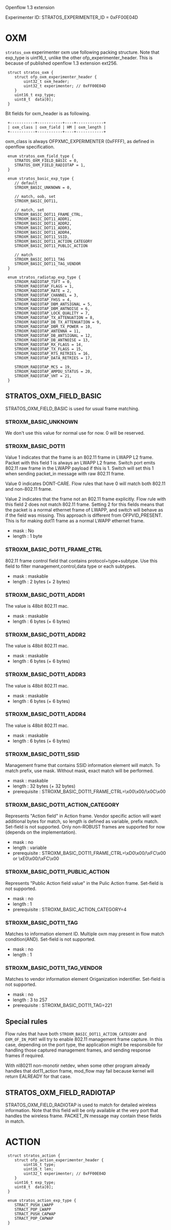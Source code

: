 Openflow 1.3 extension

Experimenter ID: STRATOS_EXPERIMENTER_ID = 0xFF00E04D

OXM
===
`stratos_oxm` experimenter oxm use following packing structure.
Note that exp_type is uint16_t, unlike the other ofp_experimenter_header.
This is because of published openflow 1.3 extension ext256.

```
 struct stratos_oxm {
 	struct ofp_oxm_experimenter_header {
 		uint32_t oxm_header;
 		uint32_t experimenter; // 0xFF00E04D
 	}
 	uint16_t exp_type;
 	uint8_t  data[0];
 }
```

Bit fields for oxm_header is as following.

```
 +-----------+-----------+----+------------+
 | oxm_class | oxm_field | HM | oxm_length |
 +-----------+-----------+----+------------+
```

oxm_class is always OFPXMC_EXPERIMENTER (0xFFFF), as defined in openflow specification.

```
 enum stratos_oxm_field_type {
 	STRATOS_OXM_FIELD_BASIC = 0,
 	STRATOS_OXM_FIELD_RADIOTAP = 1,
 }

 enum stratos_basic_exp_type {
 	// default
 	STROXM_BASIC_UNKNOWN = 0,
 	
 	// match, oob, set
 	STROXM_BASIC_DOT11,
 	
 	// match, set
 	STROXM_BASIC_DOT11_FRAME_CTRL,
 	STROXM_BASIC_DOT11_ADDR1,
 	STROXM_BASIC_DOT11_ADDR2,
 	STROXM_BASIC_DOT11_ADDR3,
 	STROXM_BASIC_DOT11_ADDR4,
 	STROXM_BASIC_DOT11_SSID,
 	STROXM_BASIC_DOT11_ACTION_CATEGORY
 	STROXM_BASIC_DOT11_PUBLIC_ACTION
 	
 	// match
 	STROXM_BASIC_DOT11_TAG
 	STROXM_BASIC_DOT11_TAG_VENDOR
 }

 enum stratos_radiotap_exp_type {
 	STROXM_RADIOTAP_TSFT = 0,
 	STROXM_RADIOTAP_FLAGS = 1,
 	STROXM_RADIOTAP_RATE = 2,
 	STROXM_RADIOTAP_CHANNEL = 3,
 	STROXM_RADIOTAP_FHSS = 4,
 	STROXM_RADIOTAP_DBM_ANTSIGNAL = 5,
 	STROXM_RADIOTAP_DBM_ANTNOISE = 6,
 	STROXM_RADIOTAP_LOCK_QUALITY = 7,
 	STROXM_RADIOTAP_TX_ATTENUATION = 8,
 	STROXM_RADIOTAP_DB_TX_ATTENUATION = 9,
 	STROXM_RADIOTAP_DBM_TX_POWER = 10,
 	STROXM_RADIOTAP_ANTENNA = 11,
 	STROXM_RADIOTAP_DB_ANTSIGNAL = 12,
 	STROXM_RADIOTAP_DB_ANTNOISE = 13,
 	STROXM_RADIOTAP_RX_FLAGS = 14,
 	STROXM_RADIOTAP_TX_FLAGS = 15,
 	STROXM_RADIOTAP_RTS_RETRIES = 16,
 	STROXM_RADIOTAP_DATA_RETRIES = 17,
 	
 	STROXM_RADIOTAP_MCS = 19,
 	STROXM_RADIOTAP_AMPDU_STATUS = 20,
 	STROXM_RADIOTAP_VHT = 21,
 }
```

STRATOS_OXM_FIELD_BASIC
-----------------------

STRATOS_OXM_FIELD_BASIC is used for usual frame matching.

### STROXM_BASIC_UNKNOWN
We don't use this value for normal use for now. 0 will be reserved.

### STROXM_BASIC_DOT11
Value 1 indicates that the frame is an 802.11 frame in LWAPP L2 frame.
Packet with this field 1 is always an LWAPP L2 frame.
Switch port emits 802.11 raw frame in the LWAPP payload if this is 1.
Switch will set this 1 when sending packet_in message with raw 802.11 frame.

Value 0 indicates DONT-CARE. Flow rules that have 0 will match both 802.11 and
non-802.11 frame.

Value 2 indicates that the frame not an 802.11 frame explicitly.
Flow rule with this field 2 does not match 802.11 frame.
Setting 2 for this fields means that the packet is a normal ethernet frame of LWAPP,
and switch will behave as if the field was missing. This approach is different from
OFPVID_PRESENT. This is for making dot11 frame as a normal LWAPP ethernet frame.

- mask : No
- length : 1 byte

### STROXM_BASIC_DOT11_FRAME_CTRL
802.11 frame control field that contains protocol+type+subtype.
Use this field to filter management,control,data type or each subtypes.

- mask : maskable
- length : 2 bytes (+ 2 bytes)

### STROXM_BASIC_DOT11_ADDR1
The value is 48bit 802.11 mac.
- mask : maskable
- length : 6 bytes (+ 6 bytes)

### STROXM_BASIC_DOT11_ADDR2
The value is 48bit 802.11 mac.

- mask : maskable
- length : 6 bytes (+ 6 bytes)

### STROXM_BASIC_DOT11_ADDR3
The value is 48bit 802.11 mac.

- mask : maskable
- length : 6 bytes (+ 6 bytes)

### STROXM_BASIC_DOT11_ADDR4
The value is 48bit 802.11 mac.

- mask : maskable
- length : 6 bytes (+ 6 bytes)

### STROXM_BASIC_DOT11_SSID
Management frame that contains SSID information element will match.
To match prefix, use mask. Without mask, exact match will be performed.

- mask : maskable
- length : 32 bytes (+ 32 bytes)
- prerequisite : STROXM_BASIC_DOT11_FRAME_CTRL=\x00\x00/\x0C\x00

### STROXM_BASIC_DOT11_ACTION_CATEGORY
Represents "Action field" in Action frame. Vendor specific action will want 
additional bytes for match, so length is defined as variable, prefix match.
Set-field is not supported.
Only non-ROBUST frames are supported for now (depends on the implementation).

- mask : no
- length : variable
- prerequisite : STROXM_BASIC_DOT11_FRAME_CTRL=\xD0\x00/\xFC\x00 or \xE0\x00/\xFC\x00

### STROXM_BASIC_DOT11_PUBLIC_ACTION
Represents "Public Action field value" in the Pulic Action frame.
Set-field is not supported.

- mask : no
- length : 1
- prerequisite : STROXM_BASIC_ACTION_CATEGORY=4

### STROXM_BASIC_DOT11_TAG
Matches to information element ID. 
Multiple oxm may present in flow match condition(AND).
Set-field is not supported.

- mask : no
- length : 1

### STROXM_BASIC_DOT11_TAG_VENDOR
Matches to vendor information element Origanization indentifier.
Set-field is not supported.

- mask : no
- length : 3 to 257
- prerequisite : STROXM_BASIC_DOT11_TAG=221


Special rules
-------------
Flow rules that have both `STROXM_BASIC_DOT11_ACTION_CATEGORY` and `OXM_OF_IN_PORT` will try to 
enable 802.11 management frame capture. In this case, depending on the port type, the application 
might be responsibile for handling those captured management frames, and sending response frames 
if required.

With nl80211 non-monotir netdev, when some other program already handles that dot11_action frame, 
mod_flow may fail because kernel will return EALREADY for that case.


STRATOS_OXM_FIELD_RADIOTAP
--------------------------
STRATOS_OXM_FIELD_RADIOTAP is used to match for detailed wireless information.
Note that this field will be only available at the very port that handles the 
wireless frame. PACKET_IN message may contain these fields in match.


ACTION
======

```
 struct stratos_action {
 	struct ofp_action_experimenter_header {
 		uint16_t type;
 		uint16_t len;
 		uint32_t experimenter; // 0xFF00E04D
 	}
 	uint16_t exp_type;
 	uint8_t  data[0];
 }

 enum stratos_action_exp_type {
 	STRACT_PUSH_LWAPP
 	STRACT_POP_LWAPP
 	STRACT_PUSH_CAPWAP
 	STRACT_POP_CAPWAP
 }
```


